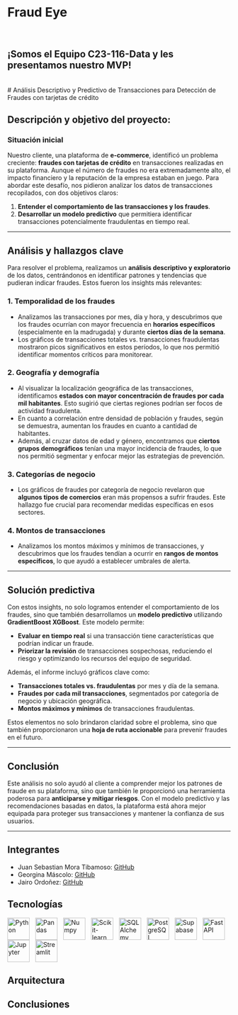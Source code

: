 <H1>Fraud Eye</H1>
</BR>
<H2>¡Somos el Equipo C23-116-Data y les presentamos nuestro MVP!</H2>
</BR>
# Análisis Descriptivo y Predictivo de Transacciones para Detección de Fraudes con tarjetas de crédito

## **Descripción y objetivo del proyecto:**

### Situación inicial
Nuestro cliente, una plataforma de **e-commerce**, identificó un problema creciente: **fraudes con tarjetas de crédito** en transacciones realizadas en su plataforma. Aunque el número de fraudes no era extremadamente alto, el impacto financiero y la reputación de la empresa estaban en juego. Para abordar este desafío, nos pidieron analizar los datos de transacciones recopilados, con dos objetivos claros:  
1. **Entender el comportamiento de las transacciones y los fraudes**.  
2. **Desarrollar un modelo predictivo** que permitiera identificar transacciones potencialmente fraudulentas en tiempo real.  

---

## **Análisis y hallazgos clave**
Para resolver el problema, realizamos un **análisis descriptivo y exploratorio** de los datos, centrándonos en identificar patrones y tendencias que pudieran indicar fraudes. Estos fueron los insights más relevantes:  

### 1. **Temporalidad de los fraudes**  
- Analizamos las transacciones por mes, día y hora, y descubrimos que los fraudes ocurrían con mayor frecuencia en **horarios específicos** (especialmente en la madrugada) y durante **ciertos días de la semana**.  
- Los gráficos de transacciones totales vs. transacciones fraudulentas mostraron picos significativos en estos períodos, lo que nos permitió identificar momentos críticos para monitorear.  

### 2. **Geografía y demografía**  
- Al visualizar la localización geográfica de las transacciones, identificamos **estados con mayor concentración de fraudes por cada mil habitantes**. Esto sugirió que ciertas regiones podrían ser focos de actividad fraudulenta.  
- En cuanto a correlación entre densidad de población y fraudes, según se demuestra, aumentan los fraudes en cuanto a cantidad de habitantes.
- Además, al cruzar datos de edad y género, encontramos que **ciertos grupos demográficos** tenían una mayor incidencia de fraudes, lo que nos permitió segmentar y enfocar mejor las estrategias de prevención.  

### 3. **Categorías de negocio**  
- Los gráficos de fraudes por categoría de negocio revelaron que **algunos tipos de comercios** eran más propensos a sufrir fraudes. Este hallazgo fue crucial para recomendar medidas específicas en esos sectores.  

### 4. **Montos de transacciones**  
- Analizamos los montos máximos y mínimos de transacciones, y descubrimos que los fraudes tendían a ocurrir en **rangos de montos específicos**, lo que ayudó a establecer umbrales de alerta.  

---

## **Solución predictiva**  
Con estos insights, no solo logramos entender el comportamiento de los fraudes, sino que también desarrollamos un **modelo predictivo** utilizando **GradientBoost XGBoost**. Este modelo permite:  
- **Evaluar en tiempo real** si una transacción tiene características que podrían indicar un fraude.  
- **Priorizar la revisión** de transacciones sospechosas, reduciendo el riesgo y optimizando los recursos del equipo de seguridad.  

Además, el informe incluyó gráficos clave como:  
- **Transacciones totales vs. fraudulentas** por mes y día de la semana.  
- **Fraudes por cada mil transacciones**, segmentados por categoría de negocio y ubicación geográfica.  
- **Montos máximos y mínimos** de transacciones fraudulentas.  

Estos elementos no solo brindaron claridad sobre el problema, sino que también proporcionaron una **hoja de ruta accionable** para prevenir fraudes en el futuro.  

---

## **Conclusión**  
Este análisis no solo ayudó al cliente a comprender mejor los patrones de fraude en su plataforma, sino que también le proporcionó una herramienta poderosa para **anticiparse y mitigar riesgos**. Con el modelo predictivo y las recomendaciones basadas en datos, la plataforma está ahora mejor equipada para proteger sus transacciones y mantener la confianza de sus usuarios.  

---

## Integrantes

- Juan Sebastian Mora Tibamoso: [GitHub](https://github.com/JSEB99)
- Georgina Máscolo: [GitHub](https://github.com/GeoArg)
- Jairo Ordoñez: [GitHub](https://github.com/jairodpac)

## Tecnologías

<img align="left" alt="Python" width="50px" style="padding-right:10px" src="https://cdn.jsdelivr.net/gh/devicons/devicon@latest/icons/python/python-original.svg"/>
<img align="left" alt="Pandas" width="50px" style="padding-right:10px" src="https://cdn.jsdelivr.net/gh/devicons/devicon@latest/icons/pandas/pandas-original-wordmark.svg"/>
<img align="left" alt="Numpy" width="50px" style="padding-right:10px" src="https://cdn.jsdelivr.net/gh/devicons/devicon@latest/icons/numpy/numpy-plain.svg"/>
<img align="left" alt="Scikit-learn" width="50px" style="padding-right:10px" src="https://cdn.jsdelivr.net/gh/devicons/devicon@latest/icons/scikitlearn/scikitlearn-original.svg"/>
<img align="left" alt="SQLAlchemy" width="50px" style="padding-right:10px" src="https://cdn.jsdelivr.net/gh/devicons/devicon@latest/icons/sqlalchemy/sqlalchemy-original-wordmark.svg"/>
<img align="left" alt="PostgreSQL" width="50px" style="padding-right:10px" src="https://cdn.jsdelivr.net/gh/devicons/devicon@latest/icons/postgresql/postgresql-original.svg"/>
<img align="left" alt="Supabase" width="50px" style="padding-right:10px" src="https://cdn.jsdelivr.net/gh/devicons/devicon@latest/icons/supabase/supabase-original.svg"/>
<img align="left" alt="FastAPI" width="50px" style="padding-right:10px" src="https://cdn.jsdelivr.net/gh/devicons/devicon@latest/icons/fastapi/fastapi-original.svg"/>
<img align="left" alt="Jupyter" width="50px" style="padding-right:10px" src="https://cdn.jsdelivr.net/gh/devicons/devicon@latest/icons/jupyter/jupyter-original.svg"/>
<img align="left" alt="Streamlit" width="50px" style="padding-right:10px" src="https://cdn.jsdelivr.net/gh/devicons/devicon@latest/icons/streamlit/streamlit-plain-wordmark.svg"/>

<br clear="left">

## Arquitectura

## Conclusiones
